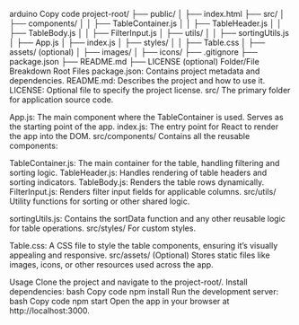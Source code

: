 

arduino
Copy code
project-root/
├── public/
│   ├── index.html
├── src/
│   ├── components/
│   │   ├── TableContainer.js
│   │   ├── TableHeader.js
│   │   ├── TableBody.js
│   │   ├── FilterInput.js
│   ├── utils/
│   │   ├── sortingUtils.js
│   ├── App.js
│   ├── index.js
│   ├── styles/
│   │   ├── Table.css
│   ├── assets/ (optional)
│       ├── images/ 
│       ├── icons/
├── .gitignore
├── package.json
├── README.md
├── LICENSE (optional)
Folder/File Breakdown
Root Files
package.json: Contains project metadata and dependencies.
README.md: Describes the project and how to use it.
LICENSE: Optional file to specify the project license.
src/
The primary folder for application source code.

App.js: The main component where the TableContainer is used. Serves as the starting point of the app.
index.js: The entry point for React to render the app into the DOM.
src/components/
Contains all the reusable components:

TableContainer.js: The main container for the table, handling filtering and sorting logic.
TableHeader.js: Handles rendering of table headers and sorting indicators.
TableBody.js: Renders the table rows dynamically.
FilterInput.js: Renders filter input fields for applicable columns.
src/utils/
Utility functions for sorting or other shared logic.

sortingUtils.js: Contains the sortData function and any other reusable logic for table operations.
src/styles/
For custom styles.

Table.css: A CSS file to style the table components, ensuring it’s visually appealing and responsive.
src/assets/ (Optional)
Stores static files like images, icons, or other resources used across the app.

Usage
Clone the project and navigate to the project-root/.
Install dependencies:
bash
Copy code
npm install
Run the development server:
bash
Copy code
npm start
Open the app in your browser at http://localhost:3000.
